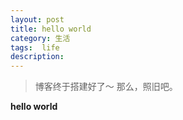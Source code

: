 ```yaml
---
layout: post
title: hello world
category: 生活
tags:  life
description: 
---
```


> 博客终于搭建好了～ 那么，照旧吧。

**hello world**



